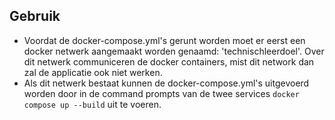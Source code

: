 ## Gebruik
- Voordat de docker-compose.yml's gerunt worden moet er eerst een docker netwerk aangemaakt worden genaamd: 'technischleerdoel'. Over dit netwerk communiceren de docker containers, mist dit network dan zal de applicatie ook niet werken.
- Als dit netwerk bestaat kunnen de docker-compose.yml's uitgevoerd worden door in de command prompts van de twee services `docker compose up --build` uit te voeren.